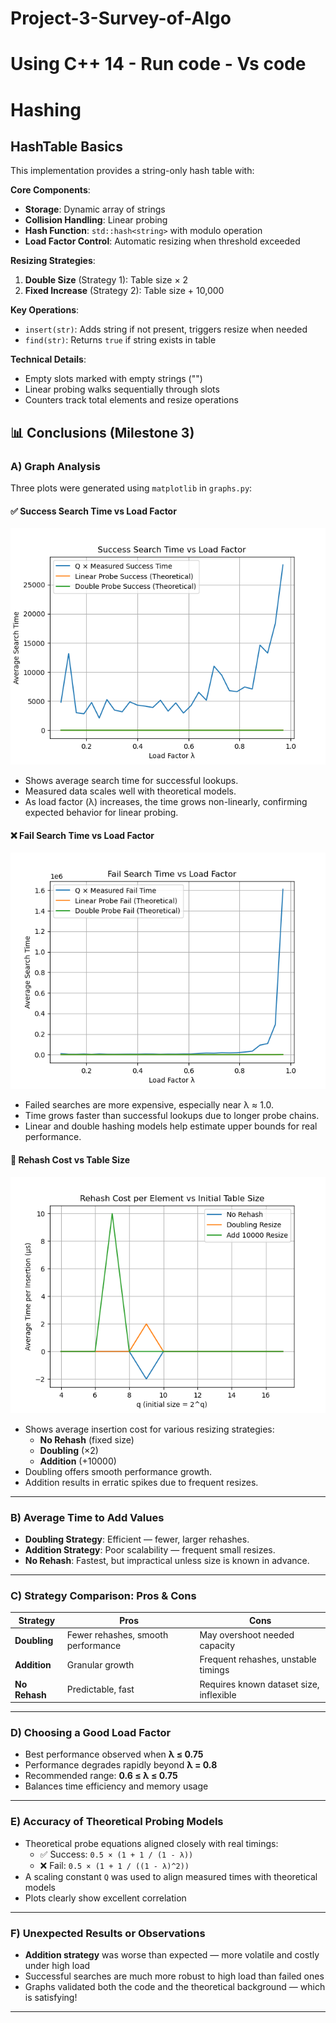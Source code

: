 # Project-3-Survey-of-Algo

# Using C++ 14 - Run code - Vs code

# Hashing

## HashTable Basics

This implementation provides a string-only hash table with:

**Core Components**:
- **Storage**: Dynamic array of strings
- **Collision Handling**: Linear probing
- **Hash Function**: `std::hash<string>` with modulo operation
- **Load Factor Control**: Automatic resizing when threshold exceeded

**Resizing Strategies**:
1. **Double Size** (Strategy 1): Table size × 2
2. **Fixed Increase** (Strategy 2): Table size + 10,000

**Key Operations**:
- `insert(str)`: Adds string if not present, triggers resize when needed
- `find(str)`: Returns `true` if string exists in table

**Technical Details**:
- Empty slots marked with empty strings ("")
- Linear probing walks sequentially through slots
- Counters track total elements and resize operations

## 📊 Conclusions (Milestone 3)

### A) Graph Analysis

Three plots were generated using `matplotlib` in `graphs.py`:

#### ✅ Success Search Time vs Load Factor

![Success Time vs Load Factor](time_succ.png)

- Shows average search time for successful lookups.
- Measured data scales well with theoretical models.
- As load factor (λ) increases, the time grows non-linearly, confirming expected behavior for linear probing.

#### ❌ Fail Search Time vs Load Factor

![Fail Time vs Load Factor](time_fail.png)

- Failed searches are more expensive, especially near λ ≈ 1.0.
- Time grows faster than successful lookups due to longer probe chains.
- Linear and double hashing models help estimate upper bounds for real performance.

#### 🔁 Rehash Cost vs Table Size

![Rehash Timing per Insertion](rehash.png)

- Shows average insertion cost for various resizing strategies:
  - **No Rehash** (fixed size)
  - **Doubling** (×2)
  - **Addition** (+10000)
- Doubling offers smooth performance growth.
- Addition results in erratic spikes due to frequent resizes.

---

### B) Average Time to Add Values

- **Doubling Strategy**: Efficient — fewer, larger rehashes.
- **Addition Strategy**: Poor scalability — frequent small resizes.
- **No Rehash**: Fastest, but impractical unless size is known in advance.

---

### C) Strategy Comparison: Pros & Cons

| Strategy        | Pros                               | Cons                                   |
|----------------|------------------------------------|----------------------------------------|
| **Doubling**    | Fewer rehashes, smooth performance | May overshoot needed capacity          |
| **Addition**    | Granular growth                    | Frequent rehashes, unstable timings    |
| **No Rehash**   | Predictable, fast                  | Requires known dataset size, inflexible|

---

### D) Choosing a Good Load Factor

- Best performance observed when **λ ≤ 0.75**
- Performance degrades rapidly beyond **λ = 0.8**
- Recommended range: **0.6 ≤ λ ≤ 0.75**
- Balances time efficiency and memory usage

---

### E) Accuracy of Theoretical Probing Models

- Theoretical probe equations aligned closely with real timings:
  - ✅ Success: `0.5 × (1 + 1 / (1 - λ))`
  - ❌ Fail: `0.5 × (1 + 1 / ((1 - λ)^2))`
- A scaling constant `Q` was used to align measured times with theoretical models
- Plots clearly show excellent correlation

---

### F) Unexpected Results or Observations

- **Addition strategy** was worse than expected — more volatile and costly under high load
- Successful searches are much more robust to high load than failed ones
- Graphs validated both the code and the theoretical background — which is satisfying!

---
